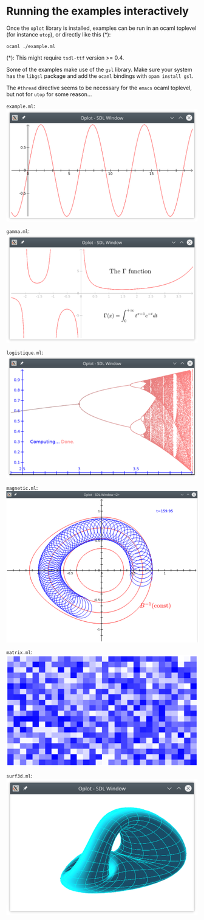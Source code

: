 # Running the examples interactively

Once the `oplot` library is installed, examples can be run in an ocaml
toplevel (for instance `utop`), or directly like this (*):

```
ocaml ./example.ml
```

(*): This might require `tsdl-ttf` version >= 0.4.

Some of the examples make use of the `gsl` library.  Make sure your
system has the `libgsl` package and add the `ocaml` bindings with
`opam install gsl`.

The `#thread` directive seems to be necessary for the `emacs` ocaml toplevel,
but not for `utop` for some reason...

`example.ml`:
![example](example.png)

`gamma.ml`:
![gamma](gamma.png)

`logistique.ml`:
![logistique](logistique.png)

`magnetic.ml`:
![magnetic](magnetic.png)

`matrix.ml`:
![matrix](matrix.png)

`surf3d.ml`:
![surf3d](surf3d.png)
